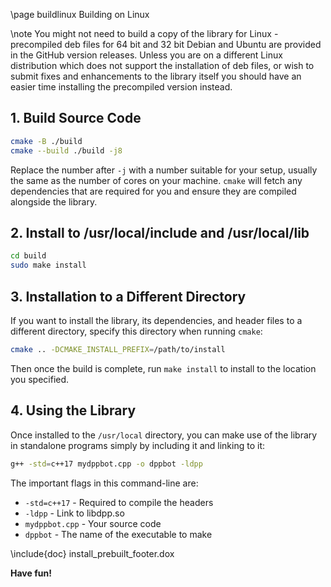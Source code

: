 \page buildlinux Building on Linux

\note You might not need to build a copy of the library for Linux - precompiled deb files for 64 bit and 32 bit Debian and Ubuntu are provided in the GitHub version releases. Unless you are on a different Linux distribution which does not support the installation of deb files, or wish to submit fixes and enhancements to the library itself you should have an easier time installing the precompiled version instead.

## 1. Build Source Code

```bash
cmake -B ./build
cmake --build ./build -j8
```
    
Replace the number after `-j` with a number suitable for your setup, usually the same as the number of cores on your machine. `cmake` will fetch any dependencies that are required for you and ensure they are compiled alongside the library.

## 2. Install to /usr/local/include and /usr/local/lib

```bash
cd build
sudo make install
```

## 3. Installation to a Different Directory

If you want to install the library, its dependencies, and header files to a different directory, specify this directory when running `cmake`:

```bash
cmake .. -DCMAKE_INSTALL_PREFIX=/path/to/install
```

Then once the build is complete, run `make install` to install to the location you specified.

## 4. Using the Library

Once installed to the `/usr/local` directory, you can make use of the library in standalone programs simply by including it and linking to it:

```bash
g++ -std=c++17 mydppbot.cpp -o dppbot -ldpp
```

The important flags in this command-line are:

* `-std=c++17` - Required to compile the headers
* `-ldpp` - Link to libdpp.so
* `mydppbot.cpp` - Your source code
* `dppbot` - The name of the executable to make

\include{doc} install_prebuilt_footer.dox

**Have fun!**
